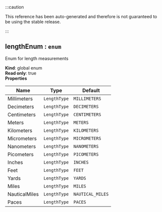 
:::caution

This reference has been auto-generated and therefore is not guaranteed to be using the stable release.

:::

<a name="lengthEnum"></a>

## lengthEnum : <code>enum</code>
Enum for length measurements

**Kind**: global enum  
**Read only**: true  
**Properties**

| Name | Type | Default |
| --- | --- | --- |
| Millimeters | <code>LengthType</code> | <code>MILLIMETERS</code> | 
| Decimeters | <code>LengthType</code> | <code>DECIMETERS</code> | 
| Centimeters | <code>LengthType</code> | <code>CENTIMETERS</code> | 
| Meters | <code>LengthType</code> | <code>METERS</code> | 
| Kilometers | <code>LengthType</code> | <code>KILOMETERS</code> | 
| Micrometers | <code>LengthType</code> | <code>MICROMETERS</code> | 
| Nanometers | <code>LengthType</code> | <code>NANOMETERS</code> | 
| Picometers | <code>LengthType</code> | <code>PICOMETERS</code> | 
| Inches | <code>LengthType</code> | <code>INCHES</code> | 
| Feet | <code>LengthType</code> | <code>FEET</code> | 
| Yards | <code>LengthType</code> | <code>YARDS</code> | 
| Miles | <code>LengthType</code> | <code>MILES</code> | 
| NauticalMiles | <code>LengthType</code> | <code>NAUTICAL_MILES</code> | 
| Paces | <code>LengthType</code> | <code>PACES</code> | 

